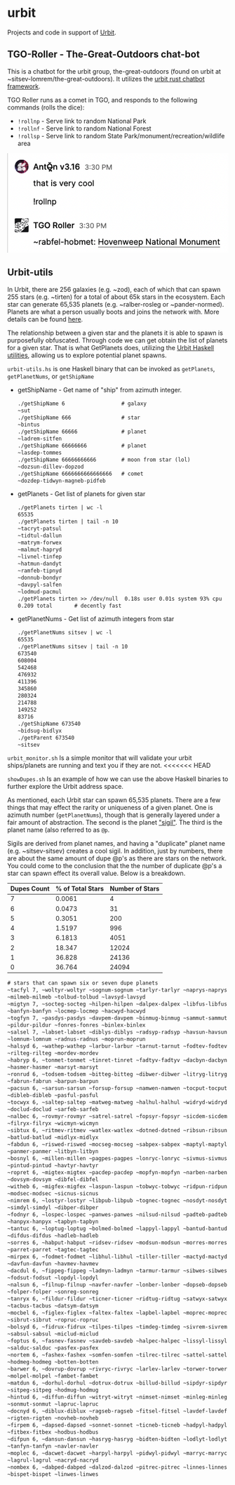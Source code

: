 # urbit
Projects and code in support of [Urbit](urbit.org).

## TGO-Roller - The-Great-Outdoors chat-bot
This is a chatbot for the urbit group, the-great-outdoors (found on urbit at ~sitsev-lomrem/the-great-outdoors).  It utilizes the [urbit rust chatbot framework](https://github.com/robkorn/urbit-chatbot-framework).

TGO Roller runs as a comet in TGO, and responds to the following commands (rolls the dice):

 - `!rollnp` - Serve link to random National Park
 - `!rollnf` - Serve link to random National Forest
 - `!rollsp` - Serve link to random State Park/monument/recreation/wildlife area

![TGO-Roller Example](https://raw.githubusercontent.com/riflechess/urbit/main/tgo-roller/img/tgo-roller.png)
                      
## Urbit-utils 
In Urbit, there are 256 galaxies (e.g. ~zod), each of which that can spawn 255 stars (e.g. ~tirten) for a total of about 65k stars in the ecosystem.  Each star can generate 65,535 planets (e.g. ~ralber-rosleg or ~pander-normed).  Planets are what a person usually boots and joins the network with.  More details can be found [here](https://urbit.org/blog/the-urbit-address-space).

The relationship between a given star and the planets it is able to spawn is purposefully obfuscated. Through code we can get obtain the list of planets for a given star.  That is what GetPlanets does, utilizing the [Urbit Haskell utilities](https://github.com/urbit/urbit-hob), allowing us to explore potential planet spawns.

`urbit-utils.hs` is one Haskell binary that can be invoked as `getPlanets`, `getPlanetNums`, or `getShipName`

 - getShipName - Get name of "ship" from azimuth integer.
   ```shell
   ./getShipName 6                  # galaxy
   ~sut
   ./getShipName 666                # star
   ~bintus
   ./getShipName 66666              # planet
   ~ladrem-sitfen
   ./getShipName 66666666           # planet
   ~lasdep-tommes
   ./getShipName 66666666666        # moon from star (lol)
   ~dozsun-dillev-dopzod
   ./getShipName 6666666666666666   # comet
   ~dozdep-tidwyn-magneb-pidfeb
   ```
 - getPlanets - Get list of planets for given star
   ```shell
   ./getPlanets tirten | wc -l     
   65535
   ./getPlanets tirten | tail -n 10
   ~tacryt-patsul
   ~tidtul-dallun
   ~matrym-forwex
   ~malmut-hapryd
   ~livnel-tinfep
   ~hatmun-dandyt
   ~ramfeb-tipnyd
   ~donnub-bondyr
   ~davpyl-salfen
   ~lodmud-pacmul
   ./getPlanets tirten >> /dev/null  0.18s user 0.01s system 93% cpu 0.209 total       # decently fast
   ```
 - getPlanetNums - Get list of azimuth integers from star
   ```shell
   ./getPlanetNums sitsev | wc -l     
   65535
   ./getPlanetNums sitsev | tail -n 10
   673540
   608004
   542468
   476932
   411396
   345860
   280324
   214788
   149252
   83716
   ./getShipName 673540
   ~bidsug-bidlyx
   ./getParent 673540       
   ~sitsev
   ```

`urbit_monitor.sh` Is a simple monitor that will validate your urbit ships/planets are running and text you if they are not.
<<<<<<< HEAD

`showDupes.sh` Is an example of how we can use the above Haskell binaries to further explore the Urbit address space.
 
 As mentioned, each Urbit star can spawn 65,535 planets.  There are a few things that may effect the rarity or uniqueness of a given planet.  One is azimuth number (`getPlanetNums`), though that is generally layered under a fair amount of abstraction.  The second is the planet ["sigil"](https://urbit.org/blog/creating-sigils).  The third is the planet name (also referred to as `@p`. 

 Sigils are derived from planet names, and having a "duplicate" planet name (e.g. ~sitsev-sitsev) creates a cool sigil. In addition, just by numbers, there are about the same amount of dupe @p's as there are stars on the network. You could come to the conclusion that the the number of duplicate @p's a star can spawn effect its overall value.  Below is a breakdown.

|Dupes Count	|% of Total Stars|	Number of Stars|
| ---- | ---- | ---- |
|7	|0.0061|	4|
|6	|0.0473|	31|             
|5	|0.3051|	200|
|4	|1.5197|	996|
|3	|6.1813|	4051|
|2	|18.347|	12024|
|1	|36.828|	24136|
|0	|36.764|	24094|

```
# stars that can spawn six or seven dupe planets
~tacfyl 7, ~woltyr-woltyr ~sognum-sognum ~tarlyr-tarlyr ~naprys-naprys ~milmeb-milmeb ~tolbud-tolbud ~lavsyd-lavsyd
~migtyn 7, ~socteg-socteg ~hilpen-hilpen ~dalpex-dalpex ~libfus-libfus ~banfyn-banfyn ~locmep-locmep ~hacwyd-hacwyd
~togfyn 7, ~pasdys-pasdys ~davpem-davpem ~binmug-binmug ~sammut-sammut ~pildur-pildur ~fonres-fonres ~binlex-binlex
~salsel 7, ~labset-labset ~diblys-diblys ~radsyp-radsyp ~havsun-havsun ~lomnum-lomnum ~radnus-radnus ~moprun-moprun
~halsyd 6, ~wathep-wathep ~larbur-larbur ~tarnut-tarnut ~fodtev-fodtev ~rilteg-rilteg ~mordev-mordev
~habryp 6, ~tonmet-tonmet ~tinret-tinret ~fadtyv-fadtyv ~dacbyn-dacbyn ~hasmer-hasmer ~marsyt-marsyt
~ronrud 6, ~todsem-todsem ~bitteg-bitteg ~dibwer-dibwer ~litryg-litryg ~fabrun-fabrun ~barpun-barpun
~pacsun 6, ~sarsun-sarsun ~forsup-forsup ~namwen-namwen ~tocput-tocput ~dibleb-dibleb ~pasful-pasful
~tocwyx 6, ~saltep-saltep ~matweg-matweg ~halhul-halhul ~widryd-widryd ~doclud-doclud ~sarfeb-sarfeb
~nalbec 6, ~rovmyr-rovmyr ~satrel-satrel ~fopsyr-fopsyr ~sicdem-sicdem ~filryx-filryx ~wicmyn-wicmyn
~sibtux 6, ~ritmev-ritmev ~watlex-watlex ~dotned-dotned ~ribsun-ribsun ~batlud-batlud ~midlyx-midlyx
~fabdun 6, ~riswed-riswed ~mocseg-mocseg ~sabpex-sabpex ~maptyl-maptyl ~panmer-panmer ~litbyn-litbyn
~bosnyl 6, ~millen-millen ~pagpes-pagpes ~lonryc-lonryc ~sivmus-sivmus ~pintud-pintud ~havtyr-havtyr
~ropret 6, ~migtex-migtex ~pacdep-pacdep ~mopfyn-mopfyn ~narben-narben ~dovsym-dovsym ~dibfel-dibfel
~witheb 6, ~migfex-migfex ~laspun-laspun ~tobwyc-tobwyc ~ridpun-ridpun ~modsec-modsec ~sicnus-sicnus
~nimrem 6, ~lostyr-lostyr ~libpub-libpub ~tognec-tognec ~nosdyt-nosdyt ~simdyl-simdyl ~dibper-dibper
~fodnyr 6, ~lospec-lospec ~panwes-panwes ~nilsud-nilsud ~padteb-padteb ~hanpyx-hanpyx ~tapbyn-tapbyn
~tantuc 6, ~loptug-loptug ~bolmed-bolmed ~lappyl-lappyl ~bantud-bantud ~difdus-difdus ~hadleb-hadleb
~sorres 6, ~habput-habput ~ridsev-ridsev ~modsun-modsun ~morres-morres ~parret-parret ~tagtec-tagtec
~mirpex 6, ~fodmet-fodmet ~libhul-libhul ~tiller-tiller ~mactyd-mactyd ~davfun-davfun ~havmev-havmev
~dacdul 6, ~fippeg-fippeg ~ladmyn-ladmyn ~tarmur-tarmur ~sibwes-sibwes ~fodsut-fodsut ~lopdyl-lopdyl
~nalsun 6, ~filnup-filnup ~navfer-navfer ~lonber-lonber ~dopseb-dopseb ~folper-folper ~sonreg-sonreg
~tanryx 6, ~fildur-fildur ~ticner-ticner ~ridtug-ridtug ~satwyx-satwyx ~tacbus-tacbus ~datsym-datsym
~mocbel 6, ~figlex-figlex ~faltex-faltex ~lapbel-lapbel ~moprec-moprec ~sibrut-sibrut ~ropruc-ropruc
~bolsyd 6, ~fidrux-fidrux ~tilpes-tilpes ~timdeg-timdeg ~sivrem-sivrem ~sabsul-sabsul ~miclud-miclud
~foptus 6, ~fasnev-fasnev ~savdeb-savdeb ~halpec-halpec ~lissyl-lissyl ~salduc-salduc ~pasfex-pasfex
~nortem 6, ~fashex-fashex ~somfen-somfen ~tilrec-tilrec ~sattel-sattel ~hodmeg-hodmeg ~botten-botten
~barwer 6, ~dovrup-dovrup ~rivryc-rivryc ~larlev-larlev ~torwer-torwer ~molpel-molpel ~fambet-fambet
~matdun 6, ~dorhul-dorhul ~dotrux-dotrux ~billud-billud ~sipdyr-sipdyr ~sitpeg-sitpeg ~hodmug-hodmug
~hintud 6, ~diffun-diffun ~witryt-witryt ~nimset-nimset ~minleg-minleg ~sonmut-sonmut ~lapruc-lapruc
~docnyd 6, ~diblux-diblux ~ragseb-ragseb ~fitsel-fitsel ~lavdef-lavdef ~rigten-rigten ~novheb-novheb
~firpem 6, ~dapsed-dapsed ~sonnet-sonnet ~ticneb-ticneb ~hadpyl-hadpyl ~fitbex-fitbex ~hodbus-hodbus
~difpun 6, ~dansun-dansun ~hasryg-hasryg ~bidten-bidten ~lodlyt-lodlyt ~tanfyn-tanfyn ~navler-navler
~moplec 6, ~dacwet-dacwet ~harpyl-harpyl ~pidwyl-pidwyl ~marryc-marryc ~lagrul-lagrul ~nacryd-nacryd
~nombex 6, ~dabped-dabped ~dalzod-dalzod ~pitrec-pitrec ~linnes-linnes ~bispet-bispet ~linwes-linwes
```
